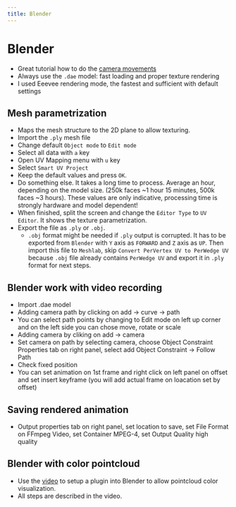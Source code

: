 ```yaml
---
title: Blender
---
```


# Blender
* Great tutorial how to do the [camera movements](https://www.youtube.com/watch?v=a7qyW1G350g&t=111s&ab_channel=Polyfjord)
* Always use the `.dae` model: fast loading and proper texture rendering
* I used Eeevee rendering mode, the fastest and sufficient with default settings

## Mesh parametrization
* Maps the mesh structure to the 2D plane to allow texturing.
* Import the `.ply` mesh file
* Change default `Object mode` to `Edit mode`
* Select all data with `a` key
* Open UV Mapping menu with `u` key
* Select `Smart UV Project`
* Keep the default values and press `OK`.
* Do something else. It takes a long time to process. Average an hour, depending on the model size. (250k faces ~1 hour 15 minutes, 500k faces ~3 hours). These values are only indicative, processing time is strongly hardware and model dependent!
* When finished, split the screen and change the `Editor Type` to `UV Editor`. It shows the texture parametrization.
* Export the file as `.ply` or `.obj`.
    * `.obj` format might be needed if `.ply` output is corrupted. It has to be exported from `Blender` with `Y` axis as `FORWARD` and `Z` axis as `UP`. Then import this file to `Meshlab`, skip `Convert PerVertex UV to PerWedge UV` because `.obj` file already contains `PerWedge UV` and export it in `.ply` format for next steps.

## Blender work with video recording
* Import .dae model
* Adding camera path by clicking on add -> curve -> path
* You can select path points by changing to Edit mode on left up corner and on the left side you can chose move, rotate or scale
* Adding camera by cliking on add -> camera
* Set camera on path by selecting camera, choose Object Constraint Properties tab on right panel, select add Object Constraint -> Follow Path
* Check fixed position
* You can set animation on 1st frame and right click on left panel on offset and set insert keyframe (you will add actual frame on loacation set by offset)

## Saving rendered animation
* Output properties tab on right panel, set location to save, set File Format on FFmpeg Video, set Container MPEG-4, set Output Quality high quality

## Blender with color pointcloud
* Use the [video](https://www.youtube.com/watch?v=kwpj7ZUtnac&ab_channel=Nicko16) to setup a plugin into Blender to allow pointcloud color visualization.
* All steps are described in the video.
